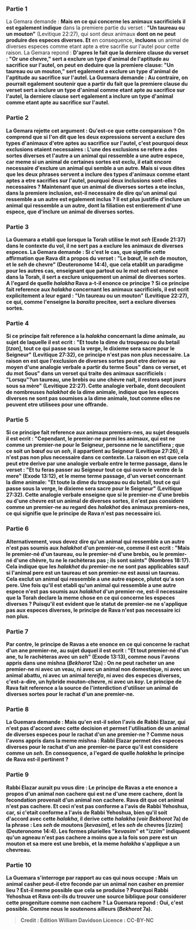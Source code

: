 
### Partie 1
La Gemara demande : <b>Mais en ce qui concerne les animaux sacrificiels</b> <b>il est egalement indique</b> dans la premiere partie du verset : <b>"Un taureau ou un mouton"</b> (Levitique 22:27), qui sont deux animaux <b>dont on ne peut produire des especes diverses. Et</b> en consequence, <b>incluons</b> un animal de diverses especes comme etant apte a etre sacrifie sur l'autel pour cette raison. La Gemara repond : <b>D'apres le fait que la derniere clause du verset : "Or une chevre," sert <b>a exclure</b> un type d'animal de l'aptitude au sacrifice sur l'autel, on peut en deduire que la <b>premiere clause:</b> "Un taureau ou un mouton," sert egalement <b>a exclure</b> un type d'animal de l'aptitude au sacrifice sur l'autel. La Guemara demande : <b>Au contraire,</b> on pourrait egalement soutenir que <b>a partir du fait <b>que la premiere clause</b> du verset sert <b>a inclure</b> un type d'animal comme etant apte au sacrifice sur l'autel, la <b>derniere clause sert egalement <b>a inclure</b> un type d'animal comme etant apte au sacrifice sur l'autel.

### Partie 2
La Gemara rejette cet argument : <b>Qu'est-ce que</b> <b>cette comparaison</b> ? <b>On comprend que si l'on dit</b> que les deux expressions servent <b>a exclure</b> des types d'animaux d'etre aptes au sacrifice sur l'autel, <b>c'est</b> pourquoi <b>deux exclusions etaient necessaires : </b> L'une des exclusions se refere a des sortes diverses et l'autre a un animal qui ressemble a une autre espece, <b>car meme si</b> un animal de <b>certaines sortes est exclu, il etait</b> encore <b>necessaire d'exclure</b> un animal qui <b>semble</b> a un autre. <b>Mais si vous dites</b> que les deux phrases servent <b>a inclure</b> des types d'animaux comme etant aptes a etre sacrifies sur l'autel, <b>pourquoi deux inclusions</b> sont-elles necessaires ? <b>Maintenant que</b> un animal de <b>diverses sortes a ete inclus,</b> dans la premiere inclusion, est-il <b>necessaire</b> de dire qu'un animal qui <b>ressemble</b> a un autre est egalement inclus ? Il est plus justifie d'inclure un animal qui ressemble a un autre, dont la filiation est entierement d'une espece, que d'inclure un animal de diverses sortes.

### Partie 3
La Guemara a etabli que lorsque la Torah utilise le mot <i>seh</i> (Exode 21:37) dans le contexte du vol, il ne sert pas a exclure les animaux de diverses especes. La Gemara demande : <b>Si c'est le cas,</b> que signifie <b>cette</b> affirmation <b>que Rava dit</b> a propos du verset : "Le bœuf, le <i>seh</i> de mouton, et le <i>seh</i> de chevre" (Deuteronome 14:4), que <b>cela etablit un paradigme</b> pour les autres cas, enseignant que <b>partout ou</b> le mot <b><i>seh</i> est enonce</b> dans la Torah, <b>il</b> sert <b>a exclure uniquement</b> un animal de <b>diverses sortes. A l'egard de quelle <i>halakha</i></b> Rava a-t-il enonce ce principe ? <b>Si</b> ce principe fait reference <b>aux</b> <i>halakha</i> concernant les <b>animaux sacrificiels</b>, <b>il est ecrit explicitement a leur egard : "Un taureau ou un mouton"</b> (Levitique 22:27), ce qui, comme l'enseigne la <i>baraita</i> precitee, sert a <b>exclure diverses sortes.</b>

### Partie 4
<b>Si</b> ce principe fait reference <b>a</b> la <i>halakha</i> concernant la <b>dime animale,</b> au sujet de laquelle il est ecrit : "Et toute la dime du troupeau ou du betail [<i>tzon</i>], tout ce qui passe sous la verge, le dixieme sera sacre pour le Seigneur" (Levitique 27:32), ce principe n'est pas non plus necessaire. La raison en est que l'exclusion de diverses sortes peut etre <b>derivee</b> au moyen d'une analogie verbale <b>a partir</b> du terme <b>Sous"</b> dans ce verset, et du mot <b>Sous"</b> dans un verset qui traite des <b>animaux sacrificiels</b> : "Lorsqu"?un taureau, une brebis ou une chèvre nait, il restera sept jours sous sa mère" (Levitique 22:27). Cette analogie verbale, dont decoulent de nombreuses <i>halakhot</i> de la dime animale, indique que les especes diverses ne sont pas soumises a la dime animale, tout comme elles ne peuvent etre utilisees pour une offrande.

### Partie 5
<b>Si</b> ce principe fait reference <b>aux animaux premiers-nes</b>, au sujet desquels il est ecrit : "Cependant, le premier-ne parmi les animaux, qui est ne comme un premier-ne pour le Seigneur, personne ne le sanctifiera ; que ce soit un bœuf ou un <i>seh</i>, il appartient au Seigneur (Levitique 27:26), il n'est pas non plus necessaire dans ce contexte. La raison en est que cela peut etre <b>derive</b> par une analogie verbale entre le terme <b>passage,</b> dans le verset : "Et tu feras passer au Seigneur tout ce qui ouvre le ventre de la mere" (Exode 13:12), et le meme terme <b>passage,</b> d'un verset concernant la <b>dime animale:</b> "Et toute la dime du troupeau ou du betail, tout ce qui passe sous la verge, le dixieme sera sacre pour le Seigneur" (Levitique 27:32). Cette analogie verbale enseigne que si le premier-ne d'une brebis ou d'une chevre est un animal de diverses sortes, il n'est pas considere comme un premier-ne au regard des <i>halakhot</i> des animaux premiers-nes, ce qui signifie que le principe de Rava n'est pas necessaire ici.

### Partie 6
<b>Alternativement, vous</b> devez <b>dire</b> qu'un animal qui <b>ressemble</b> a un autre n'est <b>pas</b> soumis aux <i>halakhot</i> d'un premier-ne, <b>comme il est ecrit : "Mais le premier-né d'un taureau,</b> ou le premier-né d'une brebis, ou le premier-né d'une chèvre, tu ne le rachèteras pas ; ils sont saints" (Nombres 18:17). Cela indique que les <i>halakhot</i> du premier-ne ne sont pas applicables <b>sauf si</b> l'animal pere <b>est un taureau</b> et <b>son premier-ne est aussi un taureau.</b> Cela exclut un animal qui ressemble a une autre espece, plutot qu'a son pere. Une fois qu'il est etabli qu'un animal qui ressemble a une autre espece n'est pas soumis aux <i>halakhot</i> d'un premier-ne, est-il <b>necessaire</b> que la Torah declare la meme chose en ce qui concerne les <b>especes diverses ?</b> Puisqu'il est evident que le statut de premier-ne ne s'applique pas aux especes diverses, le principe de Rava n'est pas necessaire ici non plus.

### Partie 7
<b>Par contre, le principe de Ravas</b> <b>a ete enonce en ce qui concerne</b> le rachat d'un <b>ane premier-ne,</b> au sujet duquel il est ecrit : "Et tout premier-né d'un ane, tu le rachèteras avec un <i>seh</i>" (Exode 13:13), <b>comme nous l'avons appris</b> dans une mishna (<i>Bekhorot</i> 12a) : <b>On ne peut racheter</b> un ane premier-ne <b>ni avec un veau, ni avec un animal non domestique, ni avec un animal abattu</b>, <b>ni avec un animal <i>tereifa</i></b>, <b>ni avec des especes diverses,</b> c'est-a-dire, un hybride mouton-chevre, <b>ni avec un <i>koy</i>.</b> Le principe de Rava fait reference a la source de l'interdiction d'utiliser un animal de diverses sortes pour le rachat d'un ane premier-ne.

### Partie 8
La Guemara demande : <b>Mais</b> qu'en est-il <b>selon</b> l'avis de <b>Rabbi Elazar, qui</b> n'est pas d'accord avec cette decision et <b>permet</b> l'utilisation <b>de</b> un animal de <b>diverses especes</b> pour le rachat d'un ane premier-ne ? <b>Comme nous l'avons appris</b> dans la meme mishna : <b>Rabbi Elazar permet des especes diverses</b> pour le rachat d'un ane premier-ne <b>parce qu'il est</b> considere comme <b>un <i>seh</i>.</b> En consequence, <b>a l'egard de quelle <i>halakha</i></b> le principe de Rava est-il pertinent ?

### Partie 9
<b>Rabbi Elazar</b> aurait pu <b>vous dire : Le principe de Ravas</b> <b>a ete enonce a propos d'un animal non cachere</b> <b>qui est ne d'une mere cachere</b>, <b>dont la fecondation provenait d'un animal non cachere</b>. Rava dit que cet animal n'est pas cachere. <b>Et</b> ceci n'est <b>pas conforme</b> a l'avis de <b>Rabbi Yehoshua, car, si</b> c'etait conforme a l'avis de <b>Rabbi Yehoshua,</b> bien qu'il soit d'accord avec cette <i>halakha</i>, <b>il derive</b> cette <i>halakha</i> (voir <i>Bekhorot</i> 7a) <b>de la phrase : <b>Les <i>seh</i> de moutons [<i>kevasim</i>], et les <i>seh</i> de chevres [<i>izzim</i>]</b> (Deuteronome 14:4). Les formes plurielles "<i>kevasim</i>" et "<i>izzim</i>" indiquent qu'un agneau n'est pas cachere <b>a moins que</b> a la fois <b>son pere est un mouton et sa mere est une brebis,</b> et la meme <i>halakha</i> s'applique a un chevreau.

### Partie 10
La Guemara s'interroge par rapport au cas qui nous occupe : <b>Mais un animal casher</b> peut-il <b>etre feconde par un animal non casher</b> en premier lieu ? Est-il meme possible que cela se produise ? Pourquoi Rabbi Yehoshua et Rava ont-ils du trouver une source biblique pour considerer cette progeniture comme non cachere ? La Guemara repond : <b>Oui,</b> c'est possible. <b>Comme nous le soutenons</b> ailleurs (<i>Bekhorot</i> 7a).

>Credit : Edition William Davidson
>Licence : CC-BY-NC